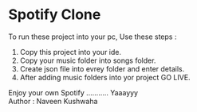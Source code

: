 # Spotify Clone

To run these project into your pc, Use these steps :
1. Copy this project into your ide.
2. Copy your music folder into songs folder.
3. Create json file into evrey folder and enter details.
4. After adding music folders into yor project GO LIVE.

Enjoy your own Spotify ........... Yaaayyy </br>
Author : Naveen Kushwaha

